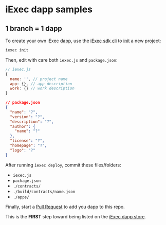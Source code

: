 # iExec dapp samples
## 1 branch = 1 dapp
To create your own iExec dapp, use the [iExec sdk cli](https://github.com/iExecBlockchainComputing/iexec-sdk) to [init](https://github.com/iExecBlockchainComputing/iexec-dapps-registry/tree/init) a new project:
```bash
iexec init
```

Then, edit with care both ```iexec.js``` and ```package.json```:

```js
// iexec.js
{
  name: '', // project name
  app: {}, // app description
  work: {} // work description
}
```
```json
// package.json
{
  "name": "?",
  "version": "?",
  "description": "?",
  "author": {
    "name": "?"
  },
  "license": "?",
  "homepage": "?",
  "logo": "?"
}
```
After running ```iexec deploy```, commit these files/folders:
 * ```iexec.js```
 * ```package.json```
 * ```./contracts/```
 * ```./build/contracts/name.json```
 * ```./apps/```

Finally, start a [Pull Request](https://github.com/iExecBlockchainComputing/iexec-dapp-samples/pulls) to add you dapp to this repo.

This is the **FIRST** step toward being listed on the [iExec dapp store](https://dapps.iex.ec/).
